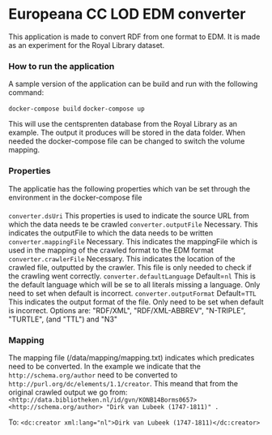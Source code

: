 # Europeana CC LOD EDM converter

This application is made to convert RDF from one format to EDM. It is made as an experiment for the Royal Library dataset.

### How to run the application
A sample version of the application can be build and run with the following command:

`docker-compose build`
`docker-compose up`

This will use the centsprenten database from the Royal Library as an example.
The output it produces will be stored in the data folder.
When needed the docker-compose file can be changed to switch the volume mapping.

### Properties
The applicatie has the following properties which van be set through the environment in the docker-compose file

#### 
`converter.dsUri` This properties is used to indicate the source URL from which the data needs te be crawled
`converter.outputFile` Necessary. This indicates the outputFile to which the data needs to be written
`converter.mappingFile` Necessary. This indicates the mappingFile which is used in the mapping of the crawled format to the EDM format
`converter.crawlerFile` Necessary. This indicates the location of the crawled file, outputted by the crawler. This file is only needed to check if the crawling went correctly.
`converter.defaultLanguage` Default=`nl` This is the default language which will be se to all literals missing a language. Only need to set when default is incorrect.
`converter.outputFormat` Default=`TTL` This indicates the output format of the file. Only need to be set when default is incorrect. Options are: "RDF/XML", "RDF/XML-ABBREV", "N-TRIPLE", "TURTLE", (and "TTL") and "N3"

### Mapping
The mapping file (/data/mapping/mapping.txt) indicates which predicates need to be converted.
In the example we indicate that the `http://schema.org/author` need to be converted to `http://purl.org/dc/elements/1.1/creator`.
This meand that from the original crawled output we go from:
`<http://data.bibliotheken.nl/id/gvn/KONB14Borms0657> <http://schema.org/author> "Dirk van Lubeek (1747-1811)" .`

To:
`<dc:creator xml:lang="nl">Dirk van Lubeek (1747-1811)</dc:creator>`